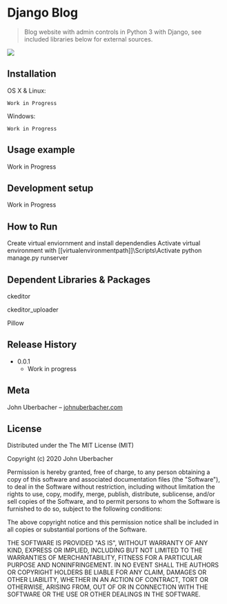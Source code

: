 # Django Blog
> Blog website with admin controls in Python 3 with Django, see included libraries below for external sources.

![](https://i.imgur.com/deFVHe5.png)

## Installation

OS X & Linux:

```
Work in Progress
```

Windows:

```
Work in Progress
```

## Usage example

Work in Progress

## Development setup

Work in Progress

## How to Run

Create virtual enviornment and install dependendies
Activate virtual environment with [[virtualenvironmentpath]]\Scripts\Activate
python manage.py runserver

## Dependent Libraries & Packages

ckeditor

ckeditor_uploader

Pillow

## Release History

* 0.0.1
    * Work in progress

## Meta

John Uberbacher – [johnuberbacher.com](https://johnuberbacher.com)

## License

Distributed under the The MIT License (MIT)

Copyright (c) 2020 John Uberbacher

Permission is hereby granted, free of charge, to any person obtaining a copy of this software and associated documentation files (the "Software"), to deal in the Software without restriction, including without limitation the rights to use, copy, modify, merge, publish, distribute, sublicense, and/or sell copies of the Software, and to permit persons to whom the Software is furnished to do so, subject to the following conditions:

The above copyright notice and this permission notice shall be included in all copies or substantial portions of the Software.

THE SOFTWARE IS PROVIDED "AS IS", WITHOUT WARRANTY OF ANY KIND, EXPRESS OR IMPLIED, INCLUDING BUT NOT LIMITED TO THE WARRANTIES OF MERCHANTABILITY, FITNESS FOR A PARTICULAR PURPOSE AND NONINFRINGEMENT. IN NO EVENT SHALL THE AUTHORS OR COPYRIGHT HOLDERS BE LIABLE FOR ANY CLAIM, DAMAGES OR OTHER LIABILITY, WHETHER IN AN ACTION OF CONTRACT, TORT OR OTHERWISE, ARISING FROM, OUT OF OR IN CONNECTION WITH THE SOFTWARE OR THE USE OR OTHER DEALINGS IN THE SOFTWARE.
